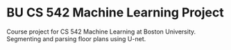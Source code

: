 # BU CS 542 Machine Learning Project
Course project for CS 542 Machine Learning at Boston University.
Segmenting and parsing floor plans using U-net.
